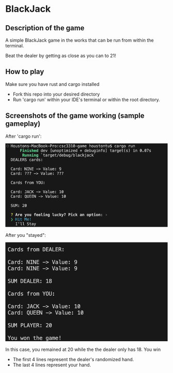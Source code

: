 # BlackJack
## Description of the game
A simple BlackJack game in the works that can be run from within the terminal.

Beat the dealer by getting as close as you can to 21!

## How to play
Make sure you have rust and cargo installed
- Fork this repo into your desired directory
- Run 'cargo run' within your IDE's terminal or within the root directory.
## Screenshots of the game working (sample gameplay)
After 'cargo run':

![BlackJack start up](image.png)


After you "stayed":

![BlackJack winner](image-1.png)

In this case, you remained at 20 while the the dealer only has 18. You win
- The first 4 lines represent the dealer's randomized hand.
- The last 4 lines represent your hand.
